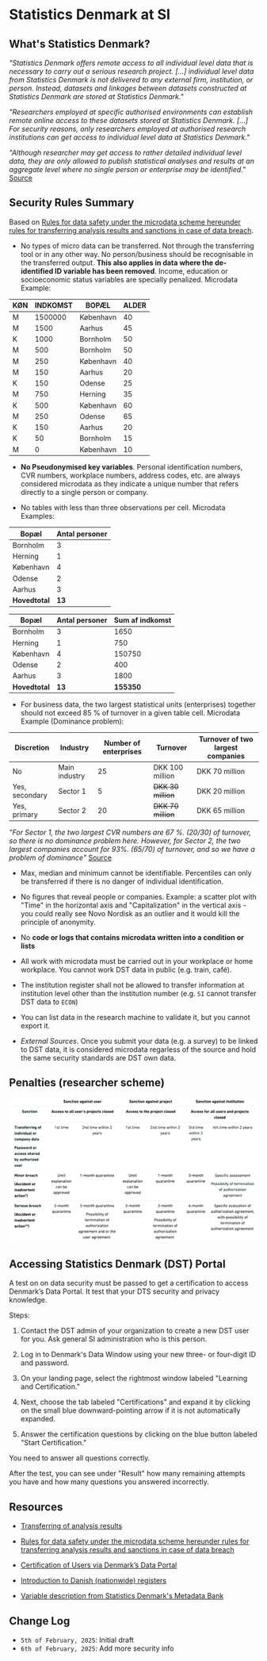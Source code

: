 # Statistics Denmark at SI

## What's Statistics Denmark?

_"Statistics Denmark offers remote access to all individual level data that is necessary to carry out a serious research project. [...] individual level data from Statistics
Denmark is not delivered to any external firm, institution, or person. Instead, datasets and linkages between datasets constructed at Statistics Denmark are stored at Statistics Denmark."_

_"Researchers employed at specific authorised environments can establish remote online access to these datasets stored at Statistics Denmark. [...] For security reasons, only researchers employed at authorised research institutions can get access to individual level data at Statistics Denmark."_

_"Although researcher may get access to rather detailed individual level data, they are only allowed to publish statistical analyses and results at an aggregate level where no single person or enterprise may be identified."_ [Source](https://journals.sagepub.com/doi/epdf/10.1177/1403494811399956)

## Security Rules Summary

Based on [Rules for data safety under the microdata scheme hereunder rules for transferring analysis results and sanctions in case of data breach](https://www.dst.dk/Site/Dst/SingleFiles/GetArchiveFile.aspx?fi=38014105383&fo=0&ext=forskning).

- No types of micro data can be transferred. Not through the transferring tool or in any other way. No person/business should be recognisable in the transferred output. **This also applies in data where the de-identified ID variable has been removed**. Income, education or socioeconomic status variables are specially penalized. Microdata Example:

| KØN | INDKOMST | BOPÆL     | ALDER |
| --- | -------- | --------- | ----- |
| M   | 1500000  | København | 40    |
| M   | 1500     | Aarhus    | 45    |
| K   | 1000     | Bornholm  | 50    |
| M   | 500      | Bornholm  | 50    |
| M   | 250      | København | 40    |
| M   | 150      | Aarhus    | 20    |
| K   | 150      | Odense    | 25    |
| M   | 750      | Herning   | 35    |
| K   | 500      | København | 60    |
| M   | 250      | Odense    | 65    |
| K   | 150      | Aarhus    | 20    |
| K   | 50       | Bornholm  | 15    |
| M   | 0        | København | 10    |

- **No Pseudonymised key variables**. Personal identification numbers, CVR numbers, workplace numbers, address codes, etc. are always considered microdata as they indicate a unique number that refers directly to a single person or company.

- No tables with less than three observations per cell. Microdata Examples:

| Bopæl          | Antal personer |
| -------------- | -------------- |
| Bornholm       | 3              |
| Herning        | 1              |
| København      | 4              |
| Odense         | 2              |
| Aarhus         | 3              |
| **Hovedtotal** | **13**         |

| Bopæl          | Antal personer | Sum af indkomst |
| -------------- | -------------- | --------------- |
| Bornholm       | 3              | 1650            |
| Herning        | 1              | 750             |
| København      | 4              | 150750          |
| Odense         | 2              | 400             |
| Aarhus         | 3              | 1800            |
| **Hovedtotal** | **13**         | **155350**      |

- For business data, the two largest statistical units (enterprises) together should not exceed 85 % of turnover in a given table cell. Microdata Example (Dominance problem):

| Discretion     | Industry      | Number of enterprises | Turnover           | Turnover of two largest companies |
| -------------- | ------------- | --------------------- | ------------------ | --------------------------------- |
| No             | Main industry | 25                    | DKK 100 million    | DKK 70 million                    |
| Yes, secondary | Sector 1      | 5                     | ~~DKK 30 million~~ | DKK 20 million                    |
| Yes, primary   | Sector 2      | 20                    | ~~DKK 70 million~~ | DKK 65 million                    |

_"For Sector 1, the two largest CVR numbers are 67 %. (20/30) of turnover,
so there is no dominance problem here. However, for Sector 2, the two largest
companies account for 93%. (65/70) of turnover, and so we have a problem of
dominance"_ [Source](https://www.dst.dk/Site/Dst/SingleFiles/GetArchiveFile.aspx?fi=38014105383&fo=0&ext=forskning)

- Max, median and minimum cannot be identifiable. Percentiles can only be transferred if there is no danger of individual identification.

- No figures that reveal people or companies. Example: a scatter plot with "Time" in the horizontal axis and "Capitalization" in the vertical axis - you could really see Novo Nordisk as an outlier and it would kill the principle of anonymity.

- No **code or logs that contains microdata written into a condition or lists**

- All work with microdata must be carried out in your workplace or home workplace. You cannot work DST data in public (e.g. train, café).

- The institution register shall not be allowed to transfer information at institution level other than the institution number (e.g. `SI` cannot transfer DST data to `ECON`)

- You can list data in the research machine to validate it, but you cannot export it.

- _External Sources_. Once you submit your data (e.g. a survey) to be linked to DST data, it is considered microdata regarless of the source and hold the same security standards are DST own data.

## Penalties (researcher scheme)

![Penalties](https://github.com/CBS-SI/DST/blob/main/Intro%20and%20Access%20Guide%20to%20DST/images/penalties.png)

## Accessing Statistics Denmark (DST) Portal

A test on on data security must be passed to get a certification to access Denmark’s Data Portal. It test that your DTS security and privacy knowledge.

Steps:

1. Contact the DST admin of your organization to create a new DST user for you. Ask general SI administration who is this person.

2. Log in to Denmark's Data Window using your new three- or four-digit ID and password.

3. On your landing page, select the rightmost window labeled "Learning and Certification."

4. Next, choose the tab labeled "Certifications" and expand it by clicking on the small blue downward-pointing arrow if it is not automatically expanded.

5. Answer the certification questions by clicking on the blue button labeled "Start Certification."

You need to answer all questions correctly.

After the test, you can see under "Result" how many remaining attempts you have and how many questions you answered incorrectly.

## Resources

- [Transferring of analysis results](https://www.dst.dk/en/TilSalg/Forskningsservice/hjemtagelse-af-analyseresultater)

- [Rules for data safety under the microdata scheme hereunder rules for transferring analysis results and sanctions in case of data breach](https://www.dst.dk/Site/Dst/SingleFiles/GetArchiveFile.aspx?fi=38014105383&fo=0&ext=forskning)

- [Certification of Users via Denmark’s Data Portal](https://www.dst.dk/en/TilSalg/Forskningsservice/danmarks-datavindue/om-danmarks-datavindue/certificering-af-brugere)

- [Introduction to Danish (nationwide) registers](https://journals.sagepub.com/doi/epdf/10.1177/1403494811399956)

- [Variable description from Statistics Denmark's Metadata Bank](https://www.dst.dk/da/Statistik/dokumentation/Times)

## Change Log

- `5th of February, 2025`: Initial draft
- `6th of February, 2025`: Add more security info

